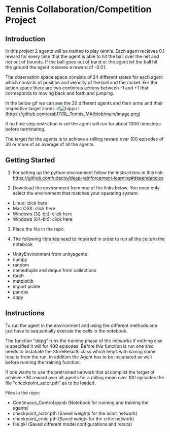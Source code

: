 # Tennis Collaboration/Competition Project



## Introduction
In this project 2 agents will be trained to play tennis. Each agent recieves 0.1 reward for every time that the agent is able to hit the ball over the net and not out of bounds. If the ball goes out of band or the agent let the ball hit the ground the agent recieves a reward of -0.01.

The observation space space consists of 24 different states for each agent which consists of position and velocity of the ball and the racket. For the action space there are two continous actions between -1 and +1 that corresponds to moving back and forth and jumping.

In the below gif we can see the 20 different agents and their arms and their respective target zones.
#![hippo](https://video.udacity-data.com/topher/2018/June/5b1ea778_reacher/reacher.gif)
!(https://github.com/erab17/RL_Tennis_MA/blob/main/image.png)

If no time step restriction is set the agent will run for about 1000 timesteps before terminating.
 
The target for the agents is to achieve a rolling reward over 100 episodes of 30 or more of an average of all the agents.

## Getting Started
1. For setting up the python environment follow the instructions in this link:
https://github.com/udacity/deep-reinforcement-learning#dependencies

2. Download the environment from one of the links below. You need only select the environment that matches your operating system:

* Linux: click here
* Mac OSX: click here
* Windows (32-bit): click here
* Windows (64-bit): click here

3. Place the file in the repo.

4. The following libraries need to imported in order to run all the cells in the notebook
* UnityEnvironment from unityagents  
* numpy  
* random  
* namedtuple and deque from collections  
* torch  
* matplotlib
* import pickle
* pandas
* copy

## Instructions
To run the agent in the environment and using the different methods one just have to sequantially execute the cells in the notebook. 

The function "ddpg" runs the training phase of the networks if nothing else is specified it will for 400 episodes. Before this function is run one also needs to instatiate the StoreResults class which helps with saving some results from the run. In addition the Agent has to be instatiated as well before running the training function.

If one wants to use the pretrained network that accomplist the target of achieve +30 reward over all agents for a rolling mean over 100 episodes the file "checkpoint_actor.pth" as to be loaded.

Files in the repo:
* Continuous_Control.ipynb (Notebook for running and training the agents)
* checkpoint_actor.pth (Saved weights for the actor network)
* checkpoint_critic.pth (Saved weigts for the critic network)
* file.pkl (Saved different model configurations and resuts)


